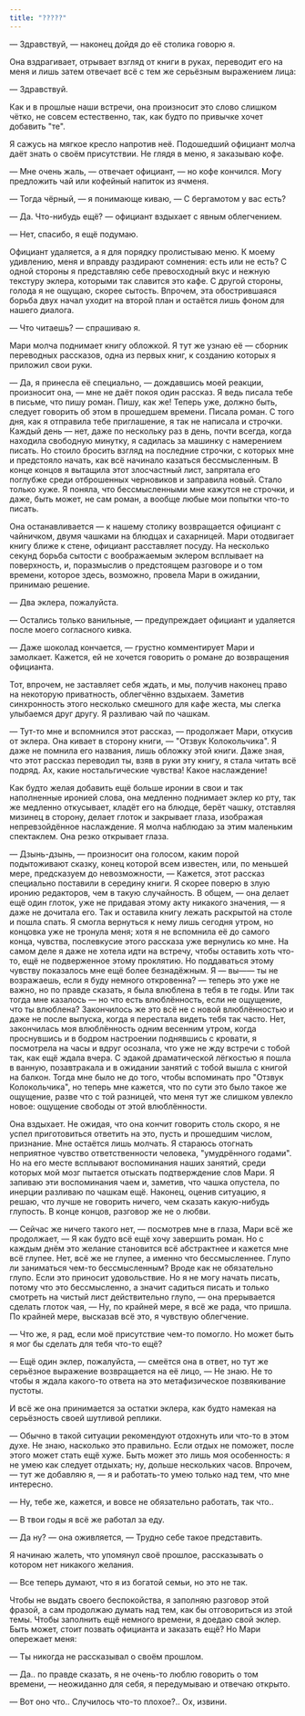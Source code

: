 ```yaml
---
title: "?????"
---
```


— Здравствуй, — наконец дойдя до её столика говорю я.

Она вздрагивает, отрывает взгляд от книги в руках, переводит его на меня и лишь
затем отвечает всё с тем же серьёзным выражением лица:

— Здравствуй.

Как и в прошлые наши встречи, она произносит это слово слишком чётко, не совсем
естественно, так, как будто по привычке хочет добавить "те".

Я сажусь на мягкое кресло напротив неё. Подошедший официант молча даёт знать о
своём присутствии. Не глядя в меню, я заказываю кофе.

— Мне очень жаль, — отвечает официант, — но кофе кончился. Могу предложить чай
или кофейный напиток из ячменя.

— Тогда чёрный, — я понимающе киваю, — С бергамотом у вас есть?

— Да. Что-нибудь ещё? — официант вздыхает с явным облегчением.

— Нет, спасибо, я ещё подумаю.

Официант удаляется, а я для порядку пролистываю меню. К моему удивлению, меня и
вправду раздирают сомнения: есть или не есть? С одной стороны я представляю себе
превосходный вкус и нежную текстуру эклера, которыми так славится это кафе. С
другой стороны, голода я не ощущаю, скорее сытость. Впрочем, эта обострившаяся
борьба двух начал уходит на второй план и остаётся лишь фоном для нашего
диалога.

— Что читаешь? — спрашиваю я.

Мари молча поднимает книгу обложкой. Я тут же узнаю её — сборник переводных
рассказов, одна из первых книг, к созданию которых я приложил свои руки.

— Да, я принесла её специально, — дождавшись моей реакции, произносит она, — мне
не даёт покоя один рассказ. Я ведь писала тебе в письме, что пишу роман. Пишу,
как же! Теперь уже, должно быть, следует говорить об этом в прошедшем
времени. Писала роман. С того дня, как я отправила тебе приглашение, я так не
написала и строчки. Каждый день — нет, даже по нескольку раз в день, почти
всегда, когда находила свободную минутку, я садилась за машинку с намерением
писать. Но стоило бросить взгляд на последние строчки, с которых мне и
предстояло начать, как всё начинало казаться бессмысленным. В конце концов я
вытащила этот злосчастный лист, запрятала его поглубже среди отброшенных
черновиков и заправила новый. Стало только хуже. Я поняла, что бессмысленными
мне кажутся не строчки, и даже, быть может, не сам роман, а вообще любые мои
попытки что-то писать.

Она останавливается — к нашему столику возвращается официант с чайничком, двумя
чашками на блюдцах и сахарницей. Мари отодвигает книгу ближе к стене, официант
расставляет посуду. На несколько секунд борьба сытости с воображаемым эклером
всплывает на поверхность, и, поразмыслив о предстоящем разговоре и о том
времени, которое здесь, возможно, провела Мари в ожидании, принимаю решение.

— Два эклера, пожалуйста.

— Остались только ванильные, — предупреждает официант и удаляется после моего
согласного кивка.

— Даже шоколад кончается, — грустно комментирует Мари и замолкает. Кажется, ей
не хочется говорить о романе до возвращения официанта.

Тот, впрочем, не заставляет себя ждать, и мы, получив наконец право на некоторую
приватность, облегчённо вздыхаем. Заметив синхронность этого несколько смешного
для кафе жеста, мы слегка улыбаемся друг другу. Я разливаю чай по чашкам.

— Тут-то мне и вспомнился этот рассказ, — продолжает Мари, откусив от
эклера. Она кивает в сторону книги, — "Отзвук Колокольчика". Я даже не помнила
его названия, лишь обложку этой книги. Даже зная, что этот рассказ переводил ты,
взяв в руки эту книгу, я стала читать всё подряд. Ах, какие ностальгические
чувства! Какое наслаждение!

Как будто желая добавить ещё больше иронии в свои и так наполненные иронией
слова, она медленно поднимает эклер ко рту, так же медленно откусывает, кладёт
его на блюдце, берёт чашку, отставляя мизинец в сторону, делает глоток и
закрывает глаза, изображая непревзойдённое наслаждение. Я молча наблюдаю за этим
маленьким спектаклем. Она резко открывает глаза.

— Дзынь-дзынь, — произносит она голосом, каким порой подытоживают сказку, конец
которой всем известен, или, по меньшей мере, предсказуем до невозможности, —
Кажется, этот рассказ специально поставили в середину книги. Я скорее поверю в
злую иронию редакторов, чем в такую случайность. В общем, — она делает ещё один
глоток, уже не придавая этому акту никакого значения, — я даже не дочитала
его. Так и оставила книгу лежать раскрытой на столе и пошла спать. Я смогла
вернуться к нему лишь сегодня утром, но концовка уже не тронула меня; хотя я не
вспомнила её до самого конца, чувства, послевкусие этого рассказа уже вернулись
ко мне. На самом деле я даже не хотела идти на встречу, чтобы оставить хоть
что-то, ещё не подверженное этому проклятию. Но поддаваться этому чувству
показалось мне ещё более безнадёжным. Я — вы—— ты не возражаешь, если я буду
немного откровенна? — теперь это уже не важно, но по правде сказать, я была
влюблена в тебя в те годы. Или так тогда мне казалось — но что есть
влюблённость, если не ощущение, что ты влюблена? Закончилось же это всё не с
новой влюблённостью и даже не после выпуска, когда я перестала видеть тебя так
часто. Нет, закончилась моя влюблённость одним весенним утром, когда проснувшись
и в бодром настроении поднявшись с кровати, я посмотрела на часы и вдруг
осознала, что уже не жду встречи с тобой так, как ещё ждала вчера. С эдакой
драматической лёгкостью я пошла в ванную, позавтракала и в ожидании занятий с
тобой вышла с книгой на балкон. Тогда мне было не до того, чтобы вспоминать про
"Отзвук Колокольчика", но теперь мне кажется, что по сути это было такое же
ощущение, разве что с той разницей, что меня тут же слишком увлекло новое:
ощущение свободы от этой влюблённости.

Она вздыхает. Не ожидая, что она кончит говорить столь скоро, я не успел
приготовиться ответить на это, пусть и прошедшим числом, признание. Мне остаётся
лишь молчать. Я стараюсь отогнать неприятное чувство ответственности человека,
"умудрённого годами". Но на его месте всплывают воспоминания наших занятий,
среди которых мой мозг пытается отыскать подтверждение слов Мари. Я запиваю эти
воспоминания чаем и, заметив, что чашка опустела, по инерции разливаю по чашкам
ещё. Наконец, оценив ситуацию, я решаю, что лучше не говорить ничего, чем
сказать какую-нибудь глупость. В конце концов, разговор же не о любви.

— Сейчас же ничего такого нет, — посмотрев мне в глаза, Мари всё же продолжает,
— Я как будто всё ещё хочу завершить роман. Но с каждым днём это желание
становится всё абстрактнее и кажется мне всё глупее. Нет, всё же не глупее, а
именно что бессмысленнее. Глупо ли заниматься чем-то бессмысленным? Вроде как не
обязательно глупо. Если это приносит удовольствие. Но я не могу начать писать,
потому что это бессмысленно, а значит садиться писать и только смотреть на
чистый лист действительно глупо, — она прерывается сделать глоток чая, — Ну, по
крайней мере, я всё же рада, что пришла. По крайней мере, высказав всё это, я
чувствую облегчение.

— Что же, я рад, если моё присутствие чем-то помогло. Но может быть я мог бы
сделать для тебя что-то ещё?

— Ещё один эклер, пожалуйста, — смеётся она в ответ, но тут же серьёзное
выражение возвращается на её лицо, — Не знаю. Не то чтобы я ждала какого-то
ответа на это метафизическое позвякивание пустоты.

И всё же она принимается за остатки эклера, как будто намекая на серьёзность
своей шутливой реплики.

— Обычно в такой ситуации рекомендуют отдохнуть или что-то в этом духе. Не знаю,
насколько это правильно. Если отдых не поможет, после этого может стать ещё
хуже. Быть может это лишь моя особенность: я не умею как следует отдыхать; ну,
дольше нескольких часов. Впрочем, — тут же добавляю я, — я и работать-то умею
только над тем, что мне интересно.

— Ну, тебе же, кажется, и вовсе не обязательно работать, так что..

— В твои годы я всё же работал за еду.

— Да ну? — она оживляется, — Трудно себе такое представить.

Я начинаю жалеть, что упомянул своё прошлое, рассказывать о котором нет никакого
желания.

— Все теперь думают, что я из богатой семьи, но это не так.

Чтобы не выдать своего беспокойства, я заполняю разговор этой фразой, а сам
продолжаю думать над тем, как бы отговориться из этой темы. Чтобы заполнить ещё
немного времени, я доедаю свой эклер. Быть может, стоит позвать официанта и
заказать ещё? Но Мари опережает меня:

— Ты никогда не рассказывал о своём прошлом.

— Да.. по правде сказать, я не очень-то люблю говорить о том времени, —
неожиданно для себя, я передумываю и отвечаю открыто.

— Вот оно что.. Случилось что-то плохое?.. Ох, извини.
